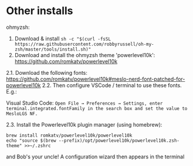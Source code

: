 # Other installs

ohmyzsh:
1. Download & install
`sh -c "$(curl -fsSL https://raw.githubusercontent.com/robbyrussell/oh-my-zsh/master/tools/install.sh)"`
2. Download and install the ohmyzsh theme 'powerlevel10k': https://github.com/romkatv/powerlevel10k

2.1. Download the following fonts: https://github.com/romkatv/powerlevel10k#meslo-nerd-font-patched-for-powerlevel10k
2.2. Then configure VSCode / terminal to use these fonts. E.g.:

Visual Studio Code:
`Open File → Preferences → Settings, enter terminal.integrated.fontFamily in the search box and set the value to MesloLGS NF.`

2.3. Install the Powerlevel10k plugin manager (using homebrew):

```
brew install romkatv/powerlevel10k/powerlevel10k
echo "source $(brew --prefix)/opt/powerlevel10k/powerlevel10k.zsh-theme" >>~/.zshrc
```

and Bob's your uncle! A configuration wizard then appears in the terminal
